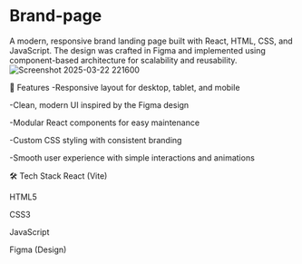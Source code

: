 # Brand-page
A modern, responsive brand landing page built with React, HTML, CSS, and JavaScript. The design was crafted in Figma and implemented using component-based architecture for scalability and reusability.
![Screenshot 2025-03-22 221600](https://github.com/user-attachments/assets/5c32211a-b060-4589-b758-4a59d64bf98a)

🚀 Features
   -Responsive layout for desktop, tablet, and mobile

   -Clean, modern UI inspired by the Figma design

   -Modular React components for easy maintenance

   -Custom CSS styling with consistent branding

   -Smooth user experience with simple interactions and animations

🛠️ Tech Stack
   React (Vite)

   HTML5

   CSS3

  JavaScript 
  
  Figma (Design)
